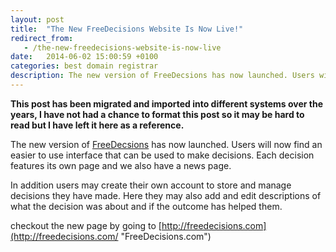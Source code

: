 ```yaml
---
layout: post
title:  "The New FreeDecisions Website Is Now Live!"
redirect_from:
   - /the-new-freedecisions-website-is-now-live
date:   2014-06-02 15:00:59 +0100
categories: best domain registrar
description: The new version of FreeDecsions has now launched. Users will now find an easier to use interface that can be used to m...
---
```


**This post has been migrated and imported into different systems over the years, I have not had a chance to format this post so it may be hard to read but I have left it here as a reference.**

The new version of [FreeDecsions](http://freedecisions.com/ "FreeDecisions.com") has now launched. Users will now find an easier to use interface that can be used to make decisions. Each decision features its own page and we also have a news page.  
  
 In addition users may create their own account to store and manage decisions they have made. Here they may also add and edit descriptions of what the decision was about and if the outcome has helped them.  
  
 checkout the new page by going to [http://freedecisions.com](http://freedecisions.com/ "FreeDecisions.com")